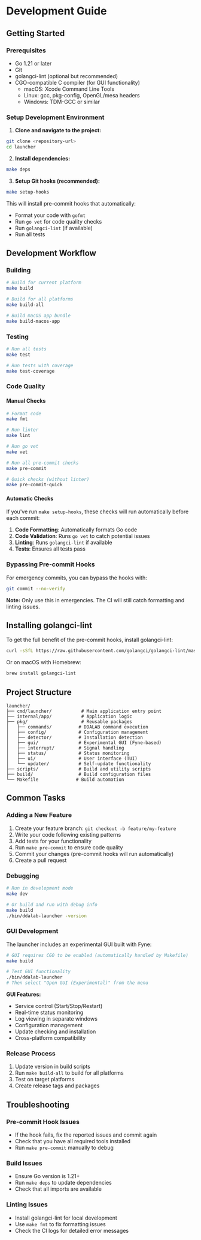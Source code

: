 # Development Guide

## Getting Started

### Prerequisites
- Go 1.21 or later
- Git
- golangci-lint (optional but recommended)
- CGO-compatible C compiler (for GUI functionality)
  - macOS: Xcode Command Line Tools
  - Linux: gcc, pkg-config, OpenGL/mesa headers
  - Windows: TDM-GCC or similar

### Setup Development Environment

1. **Clone and navigate to the project:**
```bash
git clone <repository-url>
cd launcher
```

2. **Install dependencies:**
```bash
make deps
```

3. **Setup Git hooks (recommended):**
```bash
make setup-hooks
```

This will install pre-commit hooks that automatically:
- Format your code with `gofmt`
- Run `go vet` for code quality checks
- Run `golangci-lint` (if available)
- Run all tests

## Development Workflow

### Building
```bash
# Build for current platform
make build

# Build for all platforms
make build-all

# Build macOS app bundle
make build-macos-app
```

### Testing
```bash
# Run all tests
make test

# Run tests with coverage
make test-coverage
```

### Code Quality

#### Manual Checks
```bash
# Format code
make fmt

# Run linter
make lint

# Run go vet
make vet

# Run all pre-commit checks
make pre-commit

# Quick checks (without linter)
make pre-commit-quick
```

#### Automatic Checks
If you've run `make setup-hooks`, these checks will run automatically before each commit:

1. **Code Formatting**: Automatically formats Go code
2. **Code Validation**: Runs `go vet` to catch potential issues
3. **Linting**: Runs `golangci-lint` if available
4. **Tests**: Ensures all tests pass

### Bypassing Pre-commit Hooks
For emergency commits, you can bypass the hooks with:
```bash
git commit --no-verify
```

**Note:** Only use this in emergencies. The CI will still catch formatting and linting issues.

## Installing golangci-lint

To get the full benefit of the pre-commit hooks, install golangci-lint:

```bash
curl -sSfL https://raw.githubusercontent.com/golangci/golangci-lint/master/install.sh | sh -s -- -b $(go env GOPATH)/bin
```

Or on macOS with Homebrew:
```bash
brew install golangci-lint
```

## Project Structure

```
launcher/
├── cmd/launcher/           # Main application entry point
├── internal/app/           # Application logic
├── pkg/                    # Reusable packages
│   ├── commands/          # DDALAB command execution
│   ├── config/            # Configuration management
│   ├── detector/          # Installation detection
│   ├── gui/               # Experimental GUI (Fyne-based)
│   ├── interrupt/         # Signal handling
│   ├── status/            # Status monitoring
│   ├── ui/                # User interface (TUI)
│   └── updater/           # Self-update functionality
├── scripts/               # Build and utility scripts
├── build/                 # Build configuration files
└── Makefile              # Build automation
```

## Common Tasks

### Adding a New Feature
1. Create your feature branch: `git checkout -b feature/my-feature`
2. Write your code following existing patterns
3. Add tests for your functionality
4. Run `make pre-commit` to ensure code quality
5. Commit your changes (pre-commit hooks will run automatically)
6. Create a pull request

### Debugging
```bash
# Run in development mode
make dev

# Or build and run with debug info
make build
./bin/ddalab-launcher -version
```

### GUI Development
The launcher includes an experimental GUI built with Fyne:

```bash
# GUI requires CGO to be enabled (automatically handled by Makefile)
make build

# Test GUI functionality
./bin/ddalab-launcher
# Then select "Open GUI (Experimental)" from the menu
```

**GUI Features:**
- Service control (Start/Stop/Restart)
- Real-time status monitoring
- Log viewing in separate windows
- Configuration management
- Update checking and installation
- Cross-platform compatibility

### Release Process
1. Update version in build scripts
2. Run `make build-all` to build for all platforms
3. Test on target platforms
4. Create release tags and packages

## Troubleshooting

### Pre-commit Hook Issues
- If the hook fails, fix the reported issues and commit again
- Check that you have all required tools installed
- Run `make pre-commit` manually to debug

### Build Issues
- Ensure Go version is 1.21+
- Run `make deps` to update dependencies
- Check that all imports are available

### Linting Issues
- Install golangci-lint for local development
- Use `make fmt` to fix formatting issues
- Check the CI logs for detailed error messages